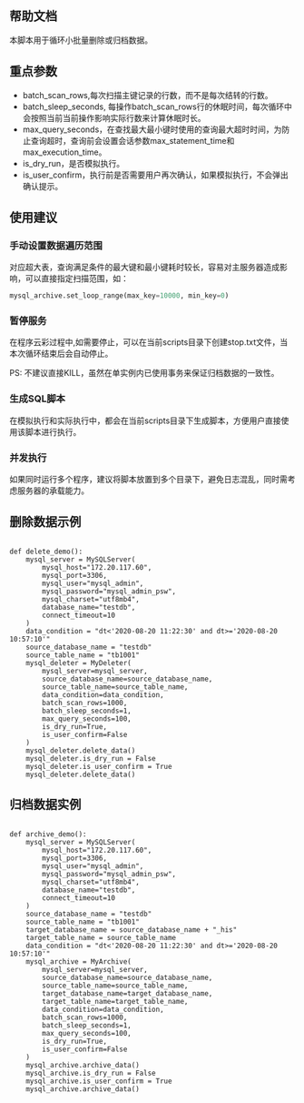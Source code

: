 ## 帮助文档
本脚本用于循环小批量删除或归档数据。

## 重点参数
- batch_scan_rows,每次扫描主键记录的行数，而不是每次结转的行数。
- batch_sleep_seconds, 每操作batch_scan_rows行的休眠时间，每次循环中会按照当前当前操作影响实际行数来计算休眠时长。
- max_query_seconds，在查找最大最小键时使用的查询最大超时时间，为防止查询超时，查询前会设置会话参数max_statement_time和max_execution_time。
- is_dry_run，是否模拟执行。
- is_user_confirm，执行前是否需要用户再次确认，如果模拟执行，不会弹出确认提示。

## 使用建议
### 手动设置数据遍历范围
对应超大表，查询满足条件的最大键和最小键耗时较长，容易对主服务器造成影响，可以直接指定扫描范围，如：
```SQL
mysql_archive.set_loop_range(max_key=10000, min_key=0)
```
### 暂停服务
在程序云彩过程中,如需要停止，可以在当前scripts目录下创建stop.txt文件，当本次循环结束后会自动停止。

PS: 不建议直接KILL，虽然在单实例内已使用事务来保证归档数据的一致性。

### 生成SQL脚本
在模拟执行和实际执行中，都会在当前scripts目录下生成脚本，方便用户直接使用该脚本进行执行。

### 并发执行
如果同时运行多个程序，建议将脚本放置到多个目录下，避免日志混乱，同时需考虑服务器的承载能力。

## 删除数据示例
```JS

def delete_demo():
    mysql_server = MySQLServer(
        mysql_host="172.20.117.60",
        mysql_port=3306,
        mysql_user="mysql_admin",
        mysql_password="mysql_admin_psw",
        mysql_charset="utf8mb4",
        database_name="testdb",
        connect_timeout=10
    )
    data_condition = "dt<'2020-08-20 11:22:30' and dt>='2020-08-20 10:57:10'"
    source_database_name = "testdb"
    source_table_name = "tb1001"
    mysql_deleter = MyDeleter(
        mysql_server=mysql_server,
        source_database_name=source_database_name,
        source_table_name=source_table_name,
        data_condition=data_condition,
        batch_scan_rows=1000,
        batch_sleep_seconds=1,
        max_query_seconds=100,
        is_dry_run=True,
        is_user_confirm=False
    )
    mysql_deleter.delete_data()
    mysql_deleter.is_dry_run = False
    mysql_deleter.is_user_confirm = True
    mysql_deleter.delete_data()

```

## 归档数据实例
```JS

def archive_demo():
    mysql_server = MySQLServer(
        mysql_host="172.20.117.60",
        mysql_port=3306,
        mysql_user="mysql_admin",
        mysql_password="mysql_admin_psw",
        mysql_charset="utf8mb4",
        database_name="testdb",
        connect_timeout=10
    )
    source_database_name = "testdb"
    source_table_name = "tb1001"
    target_database_name = source_database_name + "_his"
    target_table_name = source_table_name
    data_condition = "dt<'2020-08-20 11:22:30' and dt>='2020-08-20 10:57:10'"
    mysql_archive = MyArchive(
        mysql_server=mysql_server,
        source_database_name=source_database_name,
        source_table_name=source_table_name,
        target_database_name=target_database_name,
        target_table_name=target_table_name,
        data_condition=data_condition,
        batch_scan_rows=1000,
        batch_sleep_seconds=1,
        max_query_seconds=100,
        is_dry_run=True,
        is_user_confirm=False
    )
    mysql_archive.archive_data()
    mysql_archive.is_dry_run = False
    mysql_archive.is_user_confirm = True
    mysql_archive.archive_data()

```